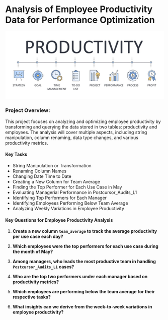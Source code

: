# Analysis of Employee Productivity Data for Performance Optimization
![Image Description](1646429274391.jpeg)



### Project Overview: 

This project focuses on analyzing and optimizing employee productivity by transforming and querying the data stored in two tables: productivity and employees. 
The analysis will cover multiple aspects, including string manipulation, column renaming, data type changes, and various productivity metrics.

#### Key Tasks

- String Manipulation or Transformation
- Renaming Column Names
- Changing Date Time to Date
- Creating a New Column for Team Average
- Finding the Top Performer for Each Use Case in May
- Evaluating Managerial Performance in Postcursor_Audits_L1
- Identifying Top Performers for Each Manager
- Identifying Employees Performing Below Team Average
- Analyzing Weekly Variations in Employee Productivity


#### Key Questions for Employee Productivity Analysis

1. **Create a new column `team_average` to track the average productivity per use case each day?**

2. **Which employees were the top performers for each use case during the month of May?**

3. **Among managers, who leads the most productive team in handling `Postcursor_Audits_L1` cases?**

4. **Who are the top two performers under each manager based on productivity metrics?**

5. **Which employees are performing below the team average for their respective tasks?**

6. **What insights can we derive from the week-to-week variations in employee productivity?**
